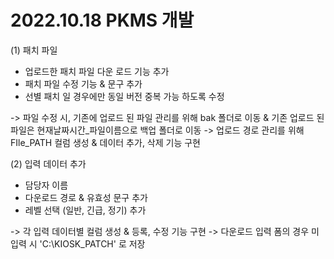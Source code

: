 #  2022.10.18 PKMS 개발


(1) 패치 파일
- 업로드한 패치 파일 다운 로드 기능 추가
- 패치 파일 수정 기능 & 문구 추가
- 선별 패치 일 경우에만 동일 버전 중복 가능 하도록 수정

-> 파일 수정 시, 기존에 업로드 된 파일 관리를 위해 bak 폴더로 이동 & 기존 업로드 된 파일은 현재날짜시간_파일이름으로 백업 폴더로 이동 
-> 업로드 경로 관리를 위해 FIle_PATH 컬럼 생성 & 데이터 추가, 삭제 기능 구현


(2) 입력 데이터 추가
- 담당자 이름
- 다운로드 경로 & 유효성 문구 추가
- 레벨 선택 (일반, 긴급, 정기) 추가

-> 각 입력 데이터별 컬럼 생성 & 등록, 수정 기능 구현
-> 다운로드 입력 폼의 경우 미 입력 시 'C:\KIOSK_PATCH' 로 저장 
